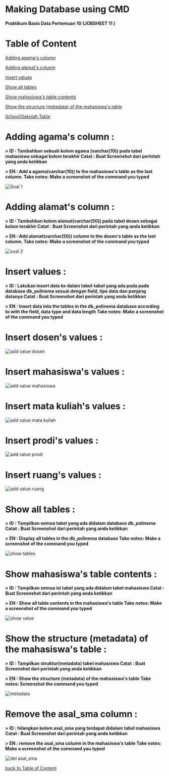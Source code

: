 # Making Database using CMD
**Praktikum Basis Data Pertemuan 10 (JOBSHEET 11 )**

# Table of Content
[Adding agama's column](https://github.com/lieeh/learn_database/tree/main/meeting-10#adding-agamas-column-)

[Adding alamat's column](https://github.com/lieeh/learn_database/tree/main/meeting-10#adding-alamats-column-)

[Insert values ](https://github.com/lieeh/learn_database/tree/main/meeting-10#insert-values-)

[Show all tables](https://github.com/lieeh/learn_database/tree/main/meeting-10#show-all-tables-)

[Show mahasiswa's table contents](https://github.com/lieeh/learn_database/tree/main/meeting-10#show-mahasiswas-table-contents-)

[Show the structure (metadata) of the mahasiswa's table](https://github.com/lieeh/learn_database/tree/main/meeting-10#show-the-structure-metadata-of-the-mahasiswas-table-)

[School/Sekolah Table](https://github.com/lieeh/learn_database/tree/main/meeting-8#schoolsekolah-table-)

# Adding agama's column :

**> ID : Tambahkan sebuah kolom agama (varchar(10)) pada tabel mahasiswa sebagai kolom terakhir
Catat : Buat Screenshot dari perintah yang anda ketikkan**

**> EN : Add a agama(varchar(10)) to the mahasiswa's table as the last column.
Take notes: Make a screenshot of the command you typed**

![Soal 1](https://github.com/lieeh/learn_database/assets/150438523/f4a8b558-f64b-4d75-a638-aabc0aaa84d2)

# Adding alamat's column :

**> ID : Tambahkan kolom alamat(varchar(50)) pada tabel dosen sebagai kolom terakhir
Catat : Buat Screenshot dari perintah yang anda ketikkan**


**> EN : Add alamat(varchar(50)) column to the dosen's table as the last column.
Take notes: Make a screenshot of the command you typed**

![soal 2](https://github.com/lieeh/learn_database/assets/150438523/40660c30-db44-4336-80da-79aef2f7dc2e)

# Insert values :

**> ID : Lakukan insert data ke dalam tabel-tabel yang ada pada pada database db_polinema sesuai
dengan field, tipe data dan panjang datanya
Catat : Buat Screenshot dari perintah yang anda ketikkan**

**> EN : Insert data into the tables in the db_polinema database according to
with the field, data type and data length
Take notes: Make a screenshot of the command you typed**

# Insert dosen's values :

![add value dosen](https://github.com/lieeh/learn_database/assets/150438523/2063e913-1618-4230-8ca5-b0572f237039)

# Insert mahasiswa's values :

![add value mahasiswa](https://github.com/lieeh/learn_database/assets/150438523/3d7a180e-c538-4442-8209-315c47938137)

# Insert mata kuliah's values :

![add value mata kuliah](https://github.com/lieeh/learn_database/assets/150438523/0483cdd4-bab9-433c-9570-b5e456a0f4d1)

# Insert prodi's values :

![add value prodi](https://github.com/lieeh/learn_database/assets/150438523/400b422f-b169-45ac-a250-5d109485c395)

# Insert ruang's values :

![add value ruang](https://github.com/lieeh/learn_database/assets/150438523/4c341dea-55b0-4180-855d-e1dbc60f7d17)

# Show all tables :

**> ID : Tampilkan semua tabel yang ada didalam database db_polinema
Catat : Buat Screenshot dari perintah yang anda ketikkan**

**> EN : Display all tables in the db_polinema database
Take notes: Make a screenshot of the command you typed**

![show tables](https://github.com/lieeh/learn_database/assets/150438523/239cff69-ca38-4dc6-a0fd-a0373e380d74)

# Show mahasiswa's table contents :

**> ID : Tampilkan semua isi tabel yang ada didalam tabel mahasiswa
Catat : Buat Screenshot dari perintah yang anda ketikkan**

**> EN : Show all table contents in the mahasiswa's table
Take notes: Make a screenshot of the command you typed**

![show value](https://github.com/lieeh/learn_database/assets/150438523/bf7594cb-a711-4238-a3c1-4cedddb93210)

# Show the structure (metadata) of the mahasiswa's table :

**> ID : Tampilkan struktur(metadata) tabel mahasiswa
Catat : Buat Screenshot dari perintah yang anda ketikkan**

**> EN : Show the structure (metadata) of the mahasiswa's table
Take notes: Screenshot the command you typed**

![metadata](https://github.com/lieeh/learn_database/assets/150438523/395544ef-99fe-411a-9df0-23c3b4fccb7a)

#  Remove the asal_sma column :

**> ID : hilangkan kolom asal_sma yang terdapat didalam tabel mahasiswa
Catat : Buat Screenshot dari perintah yang anda ketikkan**

**> EN : remove the asal_sma column in the mahasiswa's table
Take notes: Make a screenshot of the command you typed**

![del asal_sma](https://github.com/lieeh/learn_database/assets/150438523/7e2ee9c5-db49-49eb-a7a1-1d0bfe2a99d6)


[back to Table of Content](https://github.com/lieeh/learn_database/tree/main/meeting-10#table-of-content)
